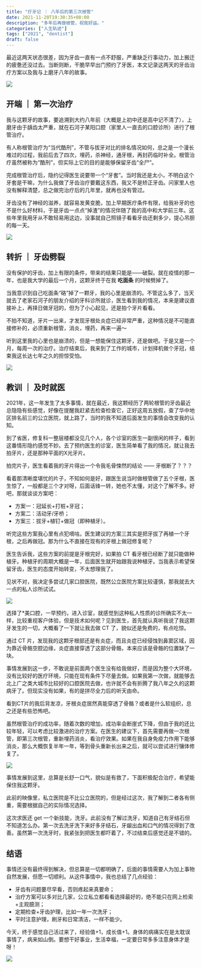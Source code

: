 ```yaml
---
title: "疗牙记 ｜ 八年后的第三次根管"
date: 2021-11-20T19:30:35+08:00
description: "多年后再做根管，祝我好运。"
categories: ["人生轨迹"]
tags: ["2021", "dentist"]
draft: false
---
```


最近这两天状态很差，因为牙齿一直有一点不舒服，严重缺乏行事动力，加上搬迁的疲惫还没过去。当断则断，干脆早早出门预约了牙医，本文记录这两天的牙齿治疗方案以及我与上磨牙八年的故事。

![](https://imagehost-cdn.frytea.com/images/2021/11/20/20211120191211b65b48e2fcfa5fc3.png)

## 开端 ｜ 第一次治疗

我与这颗牙的故事，要追溯到大约八年前（大概是上初中还是高中记不清了），上磨牙由于龋齿太严重，就在石河子某阳口腔（家里人一直去的口腔诊所）进行了根管治疗。

有人称根管治疗为“当代酷刑”，不管与拔牙对比的排名情况如何，总之是一个漫长难过的过程，我前后去了四次，埋药，杀神经，通牙根，再封药临时补全。根管治疗虽然被称为“酷刑”，但实际上它的目的是能够保留牙齿“全尸”。

完成根管治疗后，隐约记得医生说要带一个“牙套”。当时我还是太小，不明白这个牙套是干嘛，为什么我做了牙齿治疗要戴这东西，我又不是矫正牙齿。问家里人也没有解释清楚，总之做完治疗后的几年里，就再也没有管过。

牙齿没有了神经的滋养，就容易发黄变脆，加上早期医疗条件有限，给我补牙的也不是什么好材料，于是牙齿一点点“掉渣”的情况伴随了我的高中和大学前三年。这些年里我用牙从不敢轻易用这边，没事就自己照镜子看看牙齿还剩多少，提心吊胆的每一天。

![](https://imagehost-cdn.frytea.com/images/2021/11/20/202111201913139aedd293f8e4951b.png)

## 转折 ｜ 牙齿劈裂

没有保护的牙齿，加上有限的条件，带来的结果只能是——破裂。就在疫情的那一年，也是我大学的最后一个月，这颗牙终于在我 **吃面条** 的时候劈掉了。

当我意识到自己吃面条“硌”掉了一颗牙，我的心里是崩溃的。不管这么多了，当天就去了老家石河子的朋友介绍的牙科诊所就诊，医生看到我的情况，本来是建议直接补上，再择日做牙冠的，但为了小心起见，还是拍个牙片看看。

不拍不知道，牙片一出来，才发现牙根处炎症已经非常严重，这种情况是不可能直接修补的，必须重新根管，消炎，埋药，再来一遍～

听到这里我的心里也是崩溃的，但是一想能保住这颗牙，还是做吧。于是又是一个月，每周一次的治疗。治疗结束后，我来到了工作的城市，计划择机做个牙冠，结束我这长达七年之久的担惊受怕。

![](https://imagehost-cdn.frytea.com/images/2021/11/20/20211120191345f7f973bcc4231988.png)

## 教训 ｜ 及时就医

2021年，这一年发生了太多事情，就在最近，我这颗经历了两轮根管的牙齿最近总隐隐有些感觉，好像在提醒我赶紧去检查检查它，正好这周五放假，查了华中地区排名前三的公立医院，就上路了，当时的我不知道后面发生的事情会改变我的认知。

到了省医，修复科一整层楼都没见几个人，各个诊室的医生一副很闲的样子，看到这番情形隐约感觉不妙。去了预约医生的诊室，医生简单看了我的情况，就让我去拍牙片，还是那种平面的X光牙片。

拍完片子，医生看着我的牙片得出一个令我毛骨悚然的结论 —— 牙根断了？？？

看着那清晰度堪忧的片子，不知如何是好，跟医生说当时做根管做了五个牙根，医生惊了，一般都是三个才对呀，后面话锋一转，她也不太懂，对这个了解不多。好吧，那就谈谈方案吧：

- 方案一：冠延长+打桩+牙冠；
- 方案二：活动牙/牙桥；
- 方案三：拔牙+植钉+做冠（即种植牙）。

听完这些方案我心里有点犯嘀咕，医生建议的方案三其实是把牙拔了再植一个牙根，之后再做冠。那为什么不直接在现有的牙根上做冠修复呢？

医生告诉我，这些方案的前提是牙根完好，如果拍 CT 看牙根已经断了就只能做种植牙。种植牙的周期大概是一年，后面医生就开始跟我说种植牙。当我表示希望保留牙齿，医生的态度开始转变，不太想理我了。

见状不对，我决定多尝试几家口腔医院，既然公立医院方案比较谨慎，那我就去大一点的私人诊所试试。

![](https://imagehost-cdn.frytea.com/images/2021/11/20/20211120191619cddc1b3f644e0f82.png)

选择了*美口腔，一早预约，进入诊室，就感觉到这种私人性质的诊所确实不太一样，比较重视客户体验，但是技术如何呢？见到医生，首先就认真听我说了我这颗牙发生的一切，大概看了一下就让我去做 CT 了，貌似还是免费的，有点吃惊。

通过 CT 片，发现我的这颗牙根部还是有炎症，而且炎症已经侵蚀到鼻窦区域，因为靠近骨骼空腔边缘，炎症直接穿透了这部分骨骼，本来应该是骨骼的位置缺了一块。

事情发展到这一步，不敢说是前面两个医生没有给我做好，而是因为整个大环境，没有比较好的医疗环境，只能在现有条件下尽量去做。如果我第一次做，就能够去北上广之类大城市比较好的口腔医院去做，也许就不会有折腾了我八年之久的这颗病牙了。但现实没有如果，有的是拼尽全力后的听天由命。

看到CT片的我后背发凉，牙根炎症居然真能穿透了骨骼？或者是什么软组织，总之还是有些恐怖吧。

虽然根管治疗的成功率，随着次数的增加，成功率会断崖式下降，但由于我的还比较年轻，可以考虑比较激进的治疗方案。在医生的建议下，首先需要再做一次根管，即第三次根管，重新埋药消炎，看治疗效果。如果在我自身免疫力作用下能够消炎，那么大概恢复半年一年，等到骨头重新长出来之后，就可以尝试进行镶体修复了。

![](https://imagehost-cdn.frytea.com/images/2021/11/20/20211120191444a8bc0d832a0f3098.png)

事情发展到这里，总算是长舒一口气，貌似是有救了，下面积极配合治疗，希望能保住我这颗牙。

此前的映像里，私立医院是不比公立医院的，但是经过这次，我了解到二者各有侧重，需要根据自己的实际情况选择。

这次求医还 get 一个新技能，洗牙。此前没有了解过洗牙，知道自己有牙结石但不知道怎么办。第一次去洗牙洗下来好多牙结石，牙龈出血和口气的情况得到了改善。虽然第一次洗牙时，我紧张到把医生都吓着了，不过结束后感觉还是不错的。

## 结语

事情还没有最终得到解决，但总算是一切都明确了，后面的事情需要人为加上事物自然发展，但愿一切顺利。从这件事情中，我也总结了几点经验：

- 牙齿有问题要尽早看，否则疼起来真要命；
- 治疗方案可以多对比几家，公立私立都看看选择最好的，绝不能只在网上检索+主观臆测；
- 定期检查+牙齿护理，比如一年一次洗牙；
- 平时注意护理，刷牙和日常清洁，一样不能少。

今天，终于感觉自己活过来了，经验值+1，成长值+1。身体的病痛实在是太耽误事情了，病来如山倒。要想干好事业，生活幸福，一定要日常多多注意身体才是呀！

![](https://imagehost-cdn.frytea.com/images/2021/11/20/20211120191719b9e063d7829bfc75.png)
